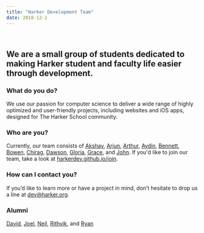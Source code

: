 ```yaml
---
title: "Harker Development Team"
date: 2018-12-1
---
```

<br />

## We are a small group of students dedicated to making Harker student and faculty life easier through development.

### What do you do?
We use our passion for computer science to deliver a wide range of highly optimized and user-friendly projects, including websites and iOS apps, designed for The Harker School community.

### Who are you? 
Currently, our team consists of [Akshay](https://github.com/AkshayM21), [Arjun](https://github.com/dixits1), [Arthur](https://github.com/ArthurJakobsson), [Aydin](https://github.com/atirit), [Bennett](https://github.com/bennettliu), [Bowen](https://github.com/BowenYin), [Chirag](https://github.com/chiragzq), [Dawson](https://github.com/22dawsonc), [Gloria](https://github.com/g10ria), [Grace](https://github.com/20gracehu), and [John](https://github.com/jlynch630). If you'd like to join our team, take a look at [harkerdev.github.io/join](http://harkerdev.github.io/join).

### How can I contact you?
If you’d like to learn more or have a project in mind, don’t hesitate to drop us a line at [dev@harker.org](mailto:dev@harker.org).

### Alumni
[David](https://github.com/djmcoder), [Joel](https://github.com/bokken12), [Neil](https://github.com/neilramaswamy), [Rithvik](https://github.com/RithvikP), and [Ryan](https://github.com/rianadon)
